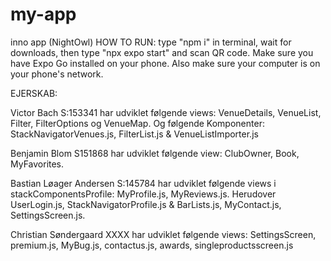 # my-app
inno app (NightOwl)
HOW TO RUN: type "npm i" in terminal, wait for downloads, then type "npx expo start" and scan QR code. Make sure you have Expo Go installed on your phone. Also make sure your computer is on your phone's network. 

EJERSKAB:

Victor Bach S:153341 har udviklet følgende views: VenueDetails, VenueList, Filter, FilterOptions og VenueMap. Og følgende Komponenter: StackNavigatorVenues.js, FilterList.js & VenueListImporter.js

Benjamin Blom S151868 har udviklet følgende view: ClubOwner, Book, MyFavorites. 

Bastian Løager Andersen S:145784 har udviklet følgende views i stackComponentsProfile: MyProfile.js, MyReviews.js. Herudover UserLogin.js, StackNavigatorProfile.js & BarLists.js, MyContact.js, SettingsScreen.js. 

Christian Søndergaard XXXX har udviklet følgende views: SettingsScreen, premium.js, MyBug.js, contactus.js, awards, singleproductsscreen.js
